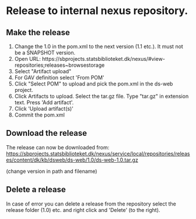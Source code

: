 # Release to internal nexus repository.

## Make the release

<ol>
  <li>Change the <version>1.0</version> in the pom.xml to the next version (1.1 etc.). It must not be a SNAPSHOT version.</li>
  <li>Open URL: https://sbprojects.statsbiblioteket.dk/nexus/#view-repositories;releases~browsestorage
  <li>Select "Artifact upload"</li>
  <li>For GAV definition select 'From POM'</li>
  <li>Click "Select POM" to upload and pick the pom.xml in the ds-web project.</li>
  <li>Click Artifacts to upload. Select the tar.gz file. Type "tar.gz" in extension text. Press  'Add artifact'.</li>
  <li>Click 'Upload artifact(s)'</li>
  <li>Commit the pom.xml </li>
</ol>

## Download the release
The release can now be downloaded from: https://sbprojects.statsbiblioteket.dk/nexus/service/local/repositories/releases/content/dk/kb/dsweb/ds-web/1.0/ds-web-1.0.tar.gz

(change version  in path and filename)

## Delete a release
In case of error you can delete a release from the repository select the release folder (1.0) etc. and right click and 'Delete' (to the right).


